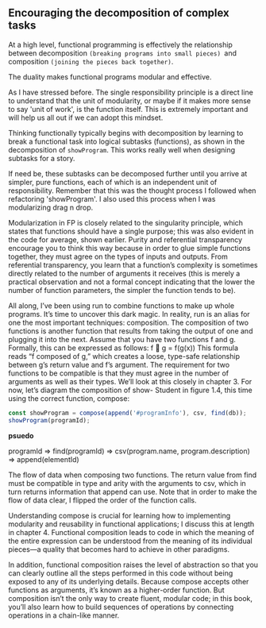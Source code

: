 ## Encouraging the decomposition of complex tasks

At a high level, functional programming is effectively the relationship between decomposition
`(breaking programs into small pieces) `and composition `(joining the pieces
back together)`.

The duality makes functional programs modular and effective.

As I have stressed before. The single responsibility principle is a direct line to understand that the unit of modularity, or maybe if it makes more sense to say 'unit of work', is the function itself. This is extremely important and will help us all out if we can adopt this mindset.

Thinking functionally typically begins with decomposition by learning to break a functional task into logical subtasks (functions), as shown in the decomposition of
`showProgram`. This works really well when designing subtasks for a story.

If need be, these subtasks can be decomposed further until you arrive at simpler, pure functions, each of which is an independent unit of responsibility. Remember that this was the thought process I followed when refactoring 'showProgram'. I also used this process when I was modularizing drag n drop.

Modularization in FP is closely related to the singularity principle, which states that functions should have a single purpose; this was also evident in the code for average, shown earlier. Purity and referential transparency encourage you to think this way because in
order to glue simple functions together, they must agree on the types of inputs and outputs. From referential transparency, you learn that a function’s complexity is sometimes directly related to the number of arguments it receives (this is merely a practical observation and not a formal concept indicating that the lower the number of function parameters, the simpler the function tends to be).

All along, I’ve been using run to combine functions to make up whole programs.
It’s time to uncover this dark magic. In reality, run is an alias for one the most important
techniques: composition. The composition of two functions is another function
that results from taking the output of one and plugging it into the next. Assume that
you have two functions f and g. Formally, this can be expressed as follows:
f  g = f(g(x))
This formula reads “f composed of g,” which creates a loose, type-safe relationship
between g’s return value and f’s argument. The requirement for two functions to be
compatible is that they must agree in the number of arguments as well as their types.
We’ll look at this closely in chapter 3. For now, let’s diagram the composition of show-
Student in figure 1.4, this time using the correct function, compose:
```js
const showProgram = compose(append('#programInfo'), csv, find(db));
showProgram(programId);
```
**psuedo**

programId => find(programId) => csv(program.name, program.description) => append(elementId)


The flow of data when composing two functions. The return value from find must be
compatible in type and arity with the arguments to csv, which in turn returns information that append
can use. Note that in order to make the flow of data clear, I flipped the order of the function calls.

Understanding compose is crucial for learning how to implementing modularity and
reusability in functional applications; I discuss this at length in chapter 4. Functional
composition leads to code in which the meaning of the entire expression can be
understood from the meaning of its individual pieces—a quality that becomes hard to
achieve in other paradigms.

In addition, functional composition raises the level of abstraction so that you can
clearly outline all the steps performed in this code without being exposed to any of its
underlying details. Because compose accepts other functions as arguments, it’s known as a higher-order function. But composition isn’t the only way to create fluent, modular
code; in this book, you’ll also learn how to build sequences of operations by connecting
operations in a chain-like manner.
